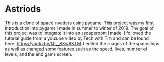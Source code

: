# Astriods
This is a clone of space invaders using pygame. 
This project was my first introduction into pygame I made in summer to winter of 2019. The goal of this project was to integrate it into an escaperoom I made. I followed the tutorial guide from a youtube video by Tech with Tim and can be found here: https://youtu.be/Q-__8Xw9KTM.  I edited the images of the spaceships as well as changed some features such as the speed, lives, number of levels, and the end game screen. 

